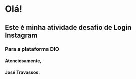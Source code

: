 # Olá!

## Este é minha atividade desafio de Login Instagram

### Para a plataforma DIO

#### Atenciosamente, 
#### José Travassos.